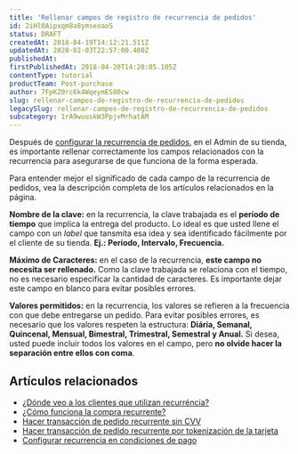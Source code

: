 ```yaml
---
title: 'Rellenar campos de registro de recurrencia de pedidos'
id: 2iHl0Aipxqm8a8ymseoaoS
status: DRAFT
createdAt: 2018-04-19T14:12:21.511Z
updatedAt: 2020-02-03T22:57:00.400Z
publishedAt: 
firstPublishedAt: 2018-04-20T14:28:05.105Z
contentType: tutorial
productTeam: Post-purchase
author: 7FpKZ0rc6k4WqeymES80cw
slug: rellenar-campos-de-registro-de-recurrencia-de-pedidos
legacySlug: rellenar-campos-de-registro-de-recurrencia-de-pedidos
subcategory: 1rA9wuuskW3PpjvMrhatAM
---
```


Después de [configurar la recurrencia de pedidos](/es/tutorial/configurar-la-recurrencia-de-pedidos), en el Admin de su tienda, es importante rellenar correctamente los campos relacionados con la recurrencia para asegurarse de que funciona de la forma esperada.

Para entender mejor el significado de cada campo de la recurrencia de pedidos, vea la descripción completa de los artículos relacionados en la página.

__Nombre de la clave:__ en la recurrencia, la clave trabajada es el __período de tiempo__ que implica la entrega del producto. Lo ideal es que usted llene el campo con un *label* que tansmita esa idea y sea identificado fácilmente por el cliente de su tienda. __Ej.: Período, Intervalo, Frecuencia.__

__Máximo de Caracteres:__ en el caso de la recurrencia, __este campo no necesita ser rellenado.__ Como la clave trabajada se relaciona con el tiempo, no es necesario especificar la cantidad de caracteres. Es importante dejar este campo en blanco para evitar posibles errores.

__Valores permitidos:__ en la recurrencia, los valores se refieren a la frecuencia con que debe entregarse un pedido. Para evitar posibles errores, es necesario que los valores respeten la estructura: __Diária, Semanal, Quincenal, Mensual, Bimestral, Trimestral, Semestral y Anual.__ Si desea, usted puede incluir todos los valores en el campo, pero __no olvide hacer la separación entre ellos con coma__.

## Artículos relacionados
- [¿Dónde veo a los clientes que utilizan recurréncia?](/es/faq/donde-veo-a-los-clientes-que-utilizan-recurrencia)
- [¿Cómo funciona la compra recurrente?](/es/faq/como-funciona-la-compra-recurrente)
- [Hacer transacción de pedido recurrente sin CVV](/es/tutorial/hacer-transaccion-de-pedido-recurrente-sin-cvv)
- [Hacer transacción de pedido recurrente por tokenización de la tarjeta](/es/tutorial/hacer-transaccion-de-pedido-recurrente-por-tokenizacion-de-la-tarjeta)
- [Configurar recurrencia en condiciones de pago](/es/tutorial/configurar-recurrencia-en-condiciones-de-pago)
